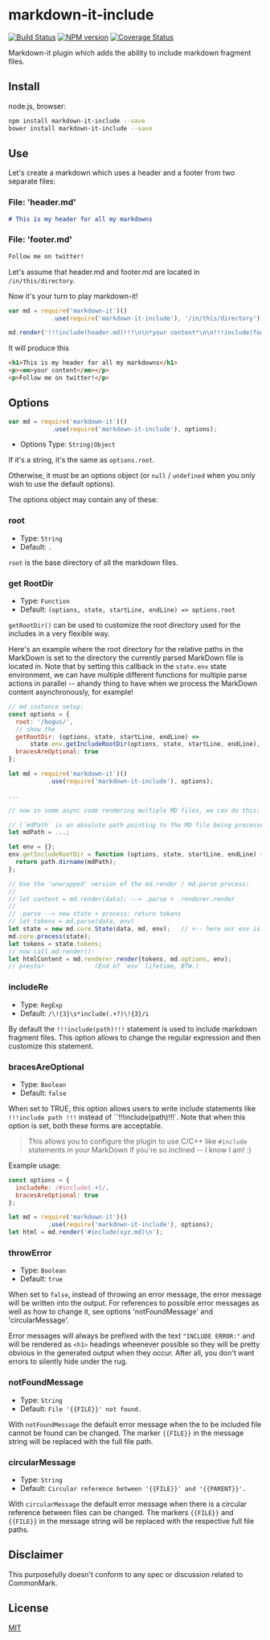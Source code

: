 # markdown-it-include

[![Build Status](https://img.shields.io/travis/camelaissani/markdown-it-include/master.svg?style=flat)](https://travis-ci.org/camelaissani/markdown-it-include)
[![NPM version](https://img.shields.io/npm/v/markdown-it-include.svg?style=flat)](https://www.npmjs.org/package/markdown-it-include)
[![Coverage Status](https://img.shields.io/coveralls/camelaissani/markdown-it-include/master.svg?style=flat)](https://coveralls.io/r/camelaissani/markdown-it-include?branch=master)

Markdown-it plugin which adds the ability to include markdown fragment files.

## Install

node.js, browser:

```bash
npm install markdown-it-include --save
bower install markdown-it-include --save
```

## Use

Let's create a markdown which uses a header and a footer from two separate files:

### File: '**header.md**'

```markdown
# This is my header for all my markdowns
```

### File: '**footer.md**'

```markdown
Follow me on twitter!
```

Let's assume that header.md and footer.md are located in `/in/this/directory`.

Now it's your turn to play markdown-it!

```js
var md = require('markdown-it')()
            .use(require('markdown-it-include'), '/in/this/directory');

md.render('!!!include(header.md)!!!\n\n*your content*\n\n!!!include(footer.md)!!!');
```

It will produce this

```html
<h1>This is my header for all my markdowns</h1>
<p><em>your content</em></p>
<p>Follow me on twitter!</p>
```

## Options

```js
var md = require('markdown-it')()
            .use(require('markdown-it-include'), options);
```

* Options Type: `String|Object`

If it's a string, it's the same as `options.root`.

Otherwise, it must be an options object (or `null` / `undefined` when you only wish to use the default options).

The options object may contain any of these:

### root

* Type: `String`
* Default: `.`

`root` is the base directory of all the markdown files.

### get RootDir

* Type: `Function`
* Default: `(options, state, startLine, endLine) => options.root`

`getRootDir()` can be used to customize the root directory used for the includes in a very flexible way.

Here's an example where the root directory for the relative paths in the MarkDown is set to the directory the currently parsed MarkDown file is located in. Note that by setting this callback in the `state.env` state environment, we can have multiple different functions for multiple parse actions in parallel -- ahandy thing to have when we process the MarkDown content asynchronously, for example!

```js
// md instance setup:
const options = {
  root: '/bogus/',
  // show the
  getRootDir: (options, state, startLine, endLine) =>
      state.env.getIncludeRootDir(options, state, startLine, endLine),
  bracesAreOptional: true
};

let md = require('markdown-it')()
           .use(require('markdown-it-include'), options);

...

// now in some async code rendering multiple MD files, we can do this:

// (`mdPath` is an absolute path pointing to the MD file being processed)
let mdPath = ...;

let env = {};
env.getIncludeRootDir = function (options, state, startLine, endLine) {
  return path.dirname(mdPath);
};

// Use the 'unwrapped' version of the md.render / md.parse process:
//
// let content = md.render(data); --> .parse + .renderer.render
//
// .parse --> new state + process: return tokens
// let tokens = md.parse(data, env)
let state = new md.core.State(data, md, env);   // <-- here our env is injected into state!
md.core.process(state);
let tokens = state.tokens;
// now call md.render():
let htmlContent = md.renderer.render(tokens, md.options, env);
// presto!              (End of `env` lifetime, BTW.)
```

### includeRe

* Type: `RegExp`
* Default: `/\!{3}\s*include(.+?)\!{3}/i`

By default the `!!!include(path)!!!` statement is used to include markdown fragment files. This option allows to change the regular expression and then customize this statement.

### bracesAreOptional

* Type: `Boolean`
* Default: `false`

When set to TRUE, this option allows users to write include statements like `!!!include path !!!` instead of ``!!!include(path)!!!`. Note that when this option is set, both these forms are acceptable.

> This allows you to configure the plugin to use C/C++ like `#include` statements in your MarkDown if you're so inclined -- I know I am! :)

Example usage:

```js
const options = {
  includeRe: /#include(.+)/,
  bracesAreOptional: true
};

let md = require('markdown-it')()
           .use(require('markdown-it-include'), options);
let html = md.render('#include(xyz.md)\n');
```

### throwError

* Type: `Boolean`
* Default: `true`

When set to `false`, instead of throwing an error message, the error message will be written into the output. For references to possible error messages as well as how to change it, see options 'notFoundMessage' and 'circularMessage'.

Error messages will always be prefixed with the text `"INCLUDE ERROR:"` and will be rendered as `<h1>` headings wheenever possible so they will be pretty obvious in the generated output when they occur. After all, you don't want errors to silently hide under the rug.

### notFoundMessage

* Type: `String`
* Default: `File '{{FILE}}' not found.`

With `notFoundMessage` the default error message when the to be included file cannot be found can be changed. The marker `{{FILE}}` in the message string will be replaced with the full file path.

### circularMessage

* Type: `String`
* Default: `Circular reference between '{{FILE}}' and '{{PARENT}}'.`

With `circularMessage` the default error message when there is a circular reference between files can be changed. The markers `{{FILE}}` and `{{FILE}}` in the message string will be replaced with the respective full file paths.


## Disclaimer

This purposefully doesn't conform to any spec or discussion related to CommonMark.

## License

[MIT](https://github.com/camelaissani/markdown-it-include/LICENSE)
